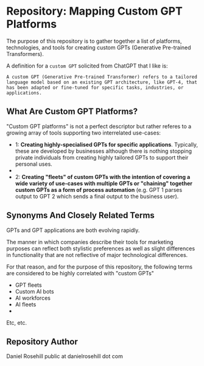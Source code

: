 # Repository: Mapping Custom GPT Platforms

The purpose of this repository is to gather together a list of platforms, technologies, and tools for creating custom GPTs (Generative Pre-trained Transformers).

A definition for a `custom GPT` solicited from ChatGPT that I like is:

`A custom GPT (Generative Pre-trained Transformer) refers to a tailored language model based on an existing GPT architecture, like GPT-4, that has been adapted or fine-tuned for specific tasks, industries, or applications. `

## What Are Custom GPT Platforms?

"Custom GPT platforms" is not a perfect descriptor but rather referes to a growing array of tools supporting two interrelated use-cases:

- 1: **Creating highly-specialised GPTs for specific applications**. Typically, these are developed by businesses although there is nothing stopping private individuals from creating highly tailored GPTs to support their personal uses.
- 
- 2: **Creating "fleets" of custom GPTs with the intention of covering a wide variety of use-cases with multiple GPTs or "chaining" together custom GPTs as a form of process automation** (e.g. GPT 1 parses output to GPT 2 which sends a final output to the business user).

## Synonyms And Closely Related Terms

GPTs and GPT applications are both evolving rapidly.

The manner in which companies describe their tools for marketing purposes can reflect both stylistic preferences as well as slight differences in functionality that are not reflective of major technological differences.

For that reason, and for the purpose of this repository, the following terms are considered to be highly correlated with "custom GPTs"

- GPT fleets
-  Custom AI bots
-  AI workforces
-  AI fleets
-  
Etc, etc. 

## Repository Author

Daniel Rosehill
public at danielrosehill dot com




